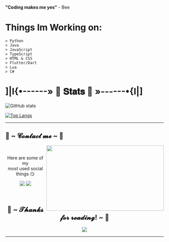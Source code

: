 **"Coding makes me yes"** - Bee

# Things Im Working on:

```
> Python
> Java
> JavaScript
> TypeScript
> HTML & CSS
> Flutter/Dart
> Lua
> C#
```

# ]|I{•------»   🎀  𝐒𝐭𝐚𝐭𝐬  🎀   »------•{I|]

![GitHub stats](https://github-readme-stats.vercel.app/api?username=Bumblebee99YT&show_icons=true&theme=radical)

[![Top Langs](https://github-readme-stats.vercel.app/api/top-langs/?username=Bumblebee99YT&amp;layout=compact&amp;theme=radical)](https://github.com/ledgement/)

---

<h2>           📝 ~ 𝓒𝓸𝓷𝓽𝓪𝓬𝓽 𝓶𝓮 ~ 📝</h2>
<img src="https://i.imgur.com/KXx0cCx.gif" align="right" width="373.5px" height="208.5px">
<br>
<p align="center">Here are some of my <br>
most used social things 😏</p>
<p align="center"><a href="https://discord.gg/R8UkwPdfjh" target="_blank"><img src="https://img.shields.io/badge/Bumblebee99%20-%237289DA.svg?&style=for-the-badge&logo=discord&logoColor=white"/></a> <a href="https://open.spotify.com/user/4pzyy04rw35evuqzx3wgfrfaf" target="_blank"><img src="https://img.shields.io/badge/Bumblebee99%20-%1DB954.svg?&style=for-the-badge&logo=spotify&logoColor=white"/></a></p>
</div>
<br>
<div>
</div>
<h2 align="center">💖 ~ 𝓣𝓱𝓪𝓷𝓴𝓼 𝓯𝓸𝓻 𝓻𝓮𝓪𝓭𝓲𝓷𝓰! ~ 💖</h2>
<div align="center">
<img src="https://thumbs.gfycat.com/ElderlyNiceIsopod-size_restricted.gif">
</div>
<hr>
</div>
<!--
**Bumblebee99YT/Bumblebee99YT** is a ✨ _special_ ✨ repository because its `README.md` (this file) appears on your GitHub profile.
**You have found a secret... add me on discord now Bumblebee99#3818
-->
